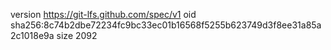 version https://git-lfs.github.com/spec/v1
oid sha256:8c74b2dbe72234fc9bc33ec01b16568f5255b623749d3f8ee31a85a2c1018e9a
size 2092
